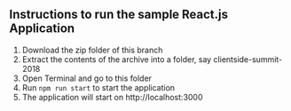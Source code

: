 ## Instructions to run the sample React.js Application

1. Download the zip folder of this branch
2. Extract the contents of the archive into a folder, say clientside-summit-2018
3. Open Terminal and go to this folder
4. Run `npm run start` to start the application
5. The application will start on http://localhost:3000
